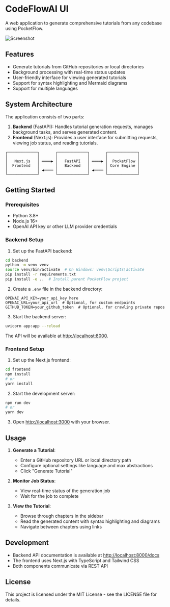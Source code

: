 # CodeFlowAI UI

A web application to generate comprehensive tutorials from any codebase using PocketFlow.

![Screenshot](screenshot.png)

## Features

- Generate tutorials from GitHub repositories or local directories
- Background processing with real-time status updates
- User-friendly interface for viewing generated tutorials
- Support for syntax highlighting and Mermaid diagrams
- Support for multiple languages

## System Architecture

The application consists of two parts:

1. **Backend** (FastAPI): Handles tutorial generation requests, manages background tasks, and serves generated content.
2. **Frontend** (Next.js): Provides a user interface for submitting requests, viewing job status, and reading tutorials.

```
┌─────────────┐       ┌─────────────┐       ┌─────────────┐
│             │       │             │       │             │
│   Next.js   │ ━━━━▶ │   FastAPI   │ ━━━━▶ │  PocketFlow │
│  Frontend   │       │   Backend   │       │ Core Engine │
│             │ ◀━━━━ │             │ ◀━━━━ │             │
└─────────────┘       └─────────────┘       └─────────────┘
```

## Getting Started

### Prerequisites

- Python 3.8+
- Node.js 16+
- OpenAI API key or other LLM provider credentials

### Backend Setup

1. Set up the FastAPI backend:

```bash
cd backend
python -m venv venv
source venv/bin/activate  # On Windows: venv\Scripts\activate
pip install -r requirements.txt
pip install -e ..  # Install parent PocketFlow project
```

2. Create a `.env` file in the backend directory:

```
OPENAI_API_KEY=your_api_key_here
OPENAI_URL=your_api_url  # Optional, for custom endpoints
GITHUB_TOKEN=your_github_token  # Optional, for crawling private repos
```

3. Start the backend server:

```bash
uvicorn app:app --reload
```

The API will be available at [http://localhost:8000](http://localhost:8000).

### Frontend Setup

1. Set up the Next.js frontend:

```bash
cd frontend
npm install
# or
yarn install
```

2. Start the development server:

```bash
npm run dev
# or
yarn dev
```

3. Open [http://localhost:3000](http://localhost:3000) with your browser.

## Usage

1. **Generate a Tutorial**:
   - Enter a GitHub repository URL or local directory path
   - Configure optional settings like language and max abstractions
   - Click "Generate Tutorial"

2. **Monitor Job Status**:
   - View real-time status of the generation job
   - Wait for the job to complete

3. **View the Tutorial**:
   - Browse through chapters in the sidebar
   - Read the generated content with syntax highlighting and diagrams
   - Navigate between chapters using links

## Development

- Backend API documentation is available at [http://localhost:8000/docs](http://localhost:8000/docs)
- The frontend uses Next.js with TypeScript and Tailwind CSS
- Both components communicate via REST API

## License

This project is licensed under the MIT License - see the LICENSE file for details.

